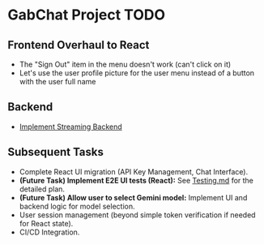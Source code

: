# GabChat Project TODO

## Frontend Overhaul to React

* The "Sign Out" item in the menu doesn't work (can't click on it)
* Let's use the user profile picture for the user menu instead of a button with the user full name

## Backend

*   [Implement Streaming Backend](tasks/2025-06-13-implement-streaming-backend.md)



## Subsequent Tasks

*   Complete React UI migration (API Key Management, Chat Interface).
*   **(Future Task) Implement E2E UI tests (React):** See [Testing.md](Testing.md) for the detailed plan.
*   **(Future Task) Allow user to select Gemini model:** Implement UI and backend logic for model selection.
*   User session management (beyond simple token verification if needed for React state).
*   CI/CD Integration.
